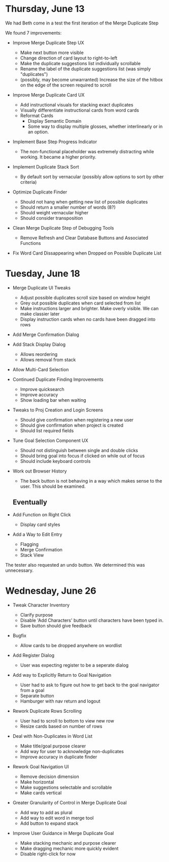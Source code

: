 # Thursday, June 13

We had Beth come in a test the first iteration of the Merge Duplicate Step

We found 7 improvements:

- Improve Merge Duplicate Step UX

  - Make next button more visible
  - Change direction of card layout to right-to-left
  - Make the duplicate suggestions list individually scrollable
  - Rename the label of the duplicate suggestions list (was simply "duplicates")
  - (possibly, may become unwarranted) Increase the size of the hitbox on the edge of the screen required to scroll

- Improve Merge Duplicate Card UX

  - Add instructional visuals for stacking exact duplicates
  - Visually differentiate instructional cards from word cards
  - Reformat Cards
    - Display Semantic Domain
    - Some way to display multiple glosses, whether interlinearly or in an option.

- Implement Base Step Progress Indicator

  - The non-functional placeholder was extremely distracting while working. It became a higher priority.

- Implement Duplicate Stack Sort

  - By default sort by vernacular (possibly allow options to sort by other criteria)

- Optimize Duplicate Finder

  - Should not hang when getting new list of possible duplicates
  - Should return a smaller number of words (8?)
  - Should weight vernacular higher
  - Should consider transposition

- Clean Merge Duplicate Step of Debugging Tools

  - Remove Refresh and Clear Database Buttons and Associated Functions

- Fix Word Card Dissappearing when Dropped on Possible Duplicate List

# Tuesday, June 18

- Merge Duplicate UI Tweaks

  - Adjust possible duplicates scroll size based on window height
  - Grey out possible duplicates when card selected from list
  - Make instructions larger and brighter. Make overly visible. We can make classier later
  - Display instruction cards when no cards have been dragged into rows

- Add Merge Confirmation Dialog

- Add Stack Display Dialog

  - Allows reordering
  - Allows removal from stack

- Allow Multi-Card Selection

- Continued Duplicate Finding Improvements

  - Improve quicksearch
  - Improve accuracy
  - Show loading bar when waiting

- Tweaks to Proj Creation and Login Screens

  - Should give confirmation when registering a new user
  - Should give confirmation when project is created
  - Should list required fields

- Tune Goal Selection Component UX

  - Should not distinguish between single and double clicks
  - Should bring goal into focus if clicked on while out of focus
  - Should include keyboard controls

- Work out Browser History

  - The back button is not behaving in a way which makes sense to the user. This should be examined.

  ## Eventually

- Add Function on Right Click

  - Display card styles

- Add a Way to Edit Entry
  - Flagging
  - Merge Confirmation
  - Stack View

The tester also requested an undo button. We determined this was unnecessary.

# Wednesday, June 26

- Tweak Character Inventory

  - Clarify purpose
  - Disable 'Add Characters' button until characters have been typed in.
  - Save button should give feedback

- Bugfix

  - Allow cards to be dropped anywhere on wordlist

- Add Register Dialog

  - User was expecting register to be a seperate dialog

- Add way to Explicitly Return to Goal Navigation

  - User had to ask to figure out how to get back to the goal navigator from a goal
  - Separate button
  - Hamburger with nav return and logout

- Rework Duplicate Rows Scrolling

  - User had to scroll to bottom to view new row
  - Resize cards based on number of rows

- Deal with Non-Duplicates in Word List

  - Make title/goal purpose clearer
  - Add way for user to acknowledge non-duplicates
  - Improve accuracy in duplicate finder

- Rework Goal Navigation UI

  - Remove decision dimension
  - Make horizontal
  - Make suggestions selectable and scrollable
  - Make cards vertical

- Greater Granularity of Control in Merge Duplicate Goal

  - Add way to add as plural
  - Add way to edit word in merge tool
  - Add button to expand stack

- Improve User Guidance in Merge Duplicate Goal

  - Make stacking mechanic and purpose clearer
  - Make dragging mechanic more quickly evident
  - Disable right-click for now
